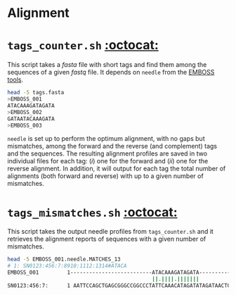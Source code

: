 Alignment
=========


# `tags_counter.sh` [:octocat:](https://github.com/mscastillo/Alignment/blob/master/tags_counter.sh)

This script takes a *fasta* file with short tags and find them among the sequences of a given *fastq* file. It depends on `needle` from the [EMBOSS tools](http://www.ebi.ac.uk/Tools/emboss/).

```bash
head -5 tags.fasta 
>EMBOSS_001
ATACAAAGATAGATA
>EMBOSS_002
GATAATACAAAGATA
>EMBOSS_003
```

`needle` is set up to perform the optimum alignment, with no gaps but mismatches, among the forward and the reverse (and complement) tags and the sequences. The resulting alignment profiles are saved in two individual files for each tag: (*i*) one for the forward and (*ii*) one for the reverse alignment. In addition, it will output for each tag the total number of alignments (both forward and reverse) with up to a given number of mismatches.


# `tags_mismatches.sh` [:octocat:](https://github.com/mscastillo/Alignment/blob/master/tags_mismatches.sh)

This script takes the output needle profiles from `tags_counter.sh` and it retrieves the alignment reports of sequences with a given number of mismatches.

```bash
head -5 EMBOSS_001.needle.MATCHES_13 
# 1: SN0123:456:7:8910:1112:1314#ATACA
EMBOSS_001         1--------------------------ATACAAAGATAGATA----------     15
                                              ||.||||.|||||||
SN0123:456:7:      1 AATTCCAGCTGAGCGGGCCGGCCCTATTCAAACATAGATATAGATAACTG     50
```
